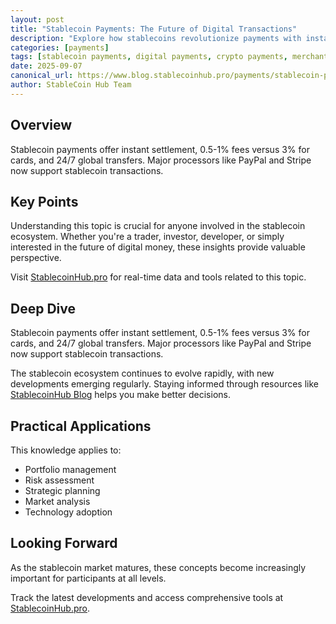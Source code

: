 ```yaml
---
layout: post
title: "Stablecoin Payments: The Future of Digital Transactions"
description: "Explore how stablecoins revolutionize payments with instant settlement, low fees, and global reach. Learn about payment processors and merchant adoption."
categories: [payments]
tags: [stablecoin payments, digital payments, crypto payments, merchant adoption, payment processing]
date: 2025-09-07
canonical_url: https://www.blog.stablecoinhub.pro/payments/stablecoin-payments/
author: StableCoin Hub Team
---
```


## Overview

Stablecoin payments offer instant settlement, 0.5-1% fees versus 3% for cards, and 24/7 global transfers. Major processors like PayPal and Stripe now support stablecoin transactions.

## Key Points

Understanding this topic is crucial for anyone involved in the stablecoin ecosystem. Whether you're a trader, investor, developer, or simply interested in the future of digital money, these insights provide valuable perspective.

Visit [StablecoinHub.pro](https://www.stablecoinhub.pro) for real-time data and tools related to this topic.

## Deep Dive

Stablecoin payments offer instant settlement, 0.5-1% fees versus 3% for cards, and 24/7 global transfers. Major processors like PayPal and Stripe now support stablecoin transactions.

The stablecoin ecosystem continues to evolve rapidly, with new developments emerging regularly. Staying informed through resources like [StablecoinHub Blog](https://www.blog.stablecoinhub.pro) helps you make better decisions.

## Practical Applications

This knowledge applies to:
- Portfolio management
- Risk assessment
- Strategic planning
- Market analysis
- Technology adoption

## Looking Forward

As the stablecoin market matures, these concepts become increasingly important for participants at all levels.

Track the latest developments and access comprehensive tools at [StablecoinHub.pro](https://www.stablecoinhub.pro).
